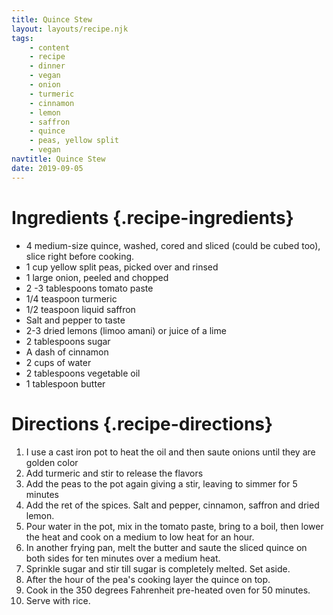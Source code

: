 ```yaml
---
title: Quince Stew
layout: layouts/recipe.njk
tags:
    - content
    - recipe
    - dinner
    - vegan
    - onion
    - turmeric
    - cinnamon
    - lemon
    - saffron
    - quince
    - peas, yellow split
    - vegan
navtitle: Quince Stew
date: 2019-09-05
---
```

# Ingredients {.recipe-ingredients}

- 4  medium-size quince, washed, cored and sliced (could be cubed too), slice right before cooking.
- 1 cup yellow split peas, picked over and rinsed
- 1 large onion, peeled and chopped
- 2 -3 tablespoons tomato paste
- 1/4 teaspoon turmeric
- 1/2 teaspoon liquid saffron
- Salt and pepper to taste
- 2-3 dried lemons (limoo amani) or juice of a lime
- 2 tablespoons sugar
- A dash of cinnamon
- 2 cups of water
- 2 tablespoons vegetable oil
- 1 tablespoon butter



# Directions {.recipe-directions}

1. I use a cast iron pot to heat the oil and then saute onions until they are golden color
2. Add turmeric and stir to release the flavors
3. Add the peas to the pot again giving a stir, leaving to simmer for 5 minutes
4. Add the ret of the spices. Salt and pepper, cinnamon, saffron and dried lemon. 
5. Pour water in the pot, mix in the tomato paste, bring to a boil, then lower the heat and cook on a medium to low heat for an hour.
6. In another frying pan, melt the butter and saute the sliced quince on both sides for ten minutes over a medium heat. 
7. Sprinkle sugar and stir till sugar is completely melted. Set aside.
8. After the hour of the pea's cooking layer the quince on top. 
9. Cook in the 350 degrees Fahrenheit pre-heated oven for 50 minutes. 
10. Serve with rice.
